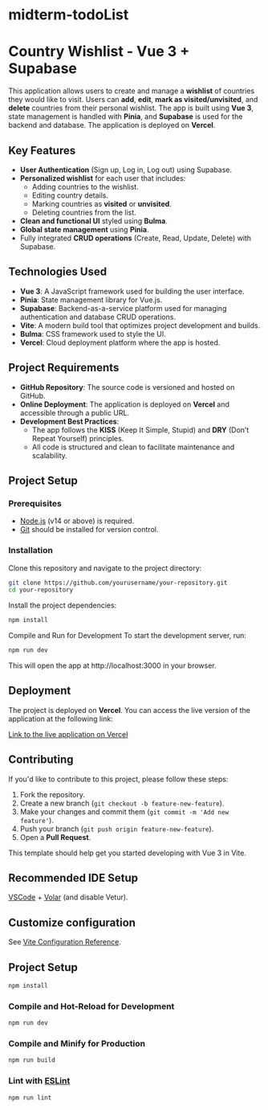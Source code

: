 # midterm-todoList
# Country Wishlist - Vue 3 + Supabase

This application allows users to create and manage a **wishlist** of countries they would like to visit. Users can **add**, **edit**, **mark as visited/unvisited**, and **delete** countries from their personal wishlist. The app is built using **Vue 3**, state management is handled with **Pinia**, and **Supabase** is used for the backend and database. The application is deployed on **Vercel**.

## Key Features

- **User Authentication** (Sign up, Log in, Log out) using Supabase.
- **Personalized wishlist** for each user that includes:
  - Adding countries to the wishlist.
  - Editing country details.
  - Marking countries as **visited** or **unvisited**.
  - Deleting countries from the list.
- **Clean and functional UI** styled using **Bulma**.
- **Global state management** using **Pinia**.
- Fully integrated **CRUD operations** (Create, Read, Update, Delete) with Supabase.

## Technologies Used

- **Vue 3**: A JavaScript framework used for building the user interface.
- **Pinia**: State management library for Vue.js.
- **Supabase**: Backend-as-a-service platform used for managing authentication and database CRUD operations.
- **Vite**: A modern build tool that optimizes project development and builds.
- **Bulma**: CSS framework used to style the UI.
- **Vercel**: Cloud deployment platform where the app is hosted.

## Project Requirements

- **GitHub Repository**: The source code is versioned and hosted on GitHub.
- **Online Deployment**: The application is deployed on **Vercel** and accessible through a public URL.
- **Development Best Practices**:
  - The app follows the **KISS** (Keep It Simple, Stupid) and **DRY** (Don’t Repeat Yourself) principles.
  - All code is structured and clean to facilitate maintenance and scalability.

## Project Setup

### Prerequisites

- [Node.js](https://nodejs.org/en/) (v14 or above) is required.
- [Git](https://git-scm.com/) should be installed for version control.

### Installation

Clone this repository and navigate to the project directory:

```sh
git clone https://github.com/yourusername/your-repository.git
cd your-repository
```

Install the project dependencies:
```sh
npm install
```

Compile and Run for Development
To start the development server, run:
```sh
npm run dev
```
This will open the app at http://localhost:3000 in your browser.


## Deployment

The project is deployed on **Vercel**. You can access the live version of the application at the following link:

[Link to the live application on Vercel](https://midterm-todo-list.vercel.app/)

## Contributing

If you'd like to contribute to this project, please follow these steps:

1. Fork the repository.
2. Create a new branch (`git checkout -b feature-new-feature`).
3. Make your changes and commit them (`git commit -m 'Add new feature'`).
4. Push your branch (`git push origin feature-new-feature`).
5. Open a **Pull Request**.

This template should help get you started developing with Vue 3 in Vite.

## Recommended IDE Setup

[VSCode](https://code.visualstudio.com/) + [Volar](https://marketplace.visualstudio.com/items?itemName=Vue.volar) (and disable Vetur).

## Customize configuration

See [Vite Configuration Reference](https://vite.dev/config/).

## Project Setup

```sh
npm install
```

### Compile and Hot-Reload for Development

```sh
npm run dev
```

### Compile and Minify for Production

```sh
npm run build
```

### Lint with [ESLint](https://eslint.org/)

```sh
npm run lint
```
